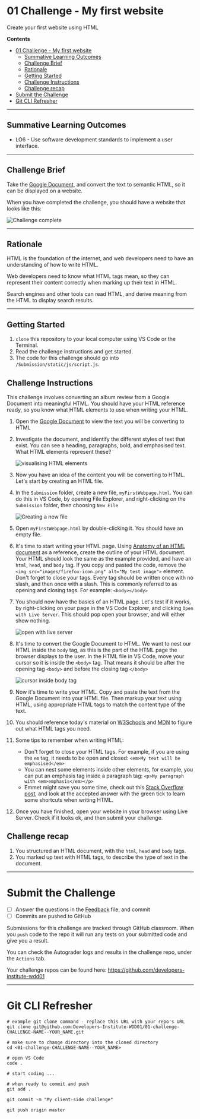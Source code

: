 # 01 Challenge - My first website

Create your first website using HTML

**Contents**
- [01 Challenge - My first website](#01-challenge---my-first-website)
  - [Summative Learning Outcomes](#summative-learning-outcomes)
  - [Challenge Brief](#challenge-brief)
  - [Rationale](#rationale)
  - [Getting Started](#getting-started)
  - [Challenge Instructions](#challenge-instructions)
  - [Challenge recap](#challenge-recap)
- [Submit the Challenge](#submit-the-challenge)
- [Git CLI Refresher](#git-cli-refresher)

---

## Summative Learning Outcomes

* LO6 - Use software development standards to implement a user interface.

---

## Challenge Brief

Take the [Google Document](https://docs.google.com/document/d/1cYypYAKGYEA6Ar4XfUU_TYGYGpAvzHdL5OMw0MJtJzM/edit?usp=sharing), and convert the text to semantic HTML, so it can be displayed on a website.

When you have completed the challenge, you should have a website that looks like this:

![Challenge complete](docs/challenge-complete.png)

---

## Rationale

HTML is the foundation of the internet, and web developers need to have an understanding of how to write HTML. 

Web developers need to know what HTML tags mean, so they can represent their content correctly when marking up their text in HTML.

Search engines and other tools can read HTML, and derive meaning from the HTML to display search results. 

---

## Getting Started

1. `clone` this repository to your local computer using VS Code or the Terminal.
2. Read the challenge instructions and get started.
3. The code for this challenge should go into `/Submission/static/js/script.js`.

## Challenge Instructions

This challenge involves converting an album review from a Google Document into meaningful HTML. You should have your HTML reference ready, so you know what HTML elements to use when writing your HTML.

1. Open the [Google Document](https://docs.google.com/document/d/1cYypYAKGYEA6Ar4XfUU_TYGYGpAvzHdL5OMw0MJtJzM/edit?usp=sharing) to view the text you will be converting to HTML
2. Investigate the document, and identify the different styles of text that exist. You can see a heading, paragraphs, bold, and emphasised text. What HTML elements represent these?

    ![visualising HTML elements](docs/challenge-visualise-elements.png)

3. Now you have an idea of the content you will be converting to HTML. Let's start by creating an HTML file. 
4. In the `Submission` folder, create a new file, `myFirstWebpage.html`. You can do this in VS Code, by opening File Explorer, and right-clicking on the `Submission` folder, then choosing `New File`

    ![Creating a new file](docs/challenge-create-new-file.png)

5. Open `myFirstWebpage.html` by double-clicking it. You should have an empty file. 
6. It's time to start writing your HTML page. Using [Anatomy of an HTML document](https://developer.mozilla.org/en-US/docs/Learn/Getting_started_with_the_web/HTML_basics#Anatomy_of_an_HTML_document) as a reference, create the outline of your HTML document. Your HTML should look the same as the example provided, and have an `html`, `head`, and `body` tag. If you copy and pasted the code, remove the `<img src="images/firefox-icon.png" alt="My test image">` element. Don't forget to close your tags. Every tag should be written once with no slash, and then once with a slash. This is commonly referred to as opening and closing tags. For example: `<body></body>`
7. You should now have the basics of an HTML page. Let's test if it works, by right-clicking on your page in the VS Code Explorer, and clicking `Open with Live Server`. This should pop open your browser, and will either show nothing.

    ![open with live server](docs/challenge-open-with-live-server.png)

8. It's time to convert the Google Document to HTML. We want to nest our HTML inside the `body` tag, as this is the part of the HTML page the browser displays to the user. In the HTML file in VS Code, move your cursor so it is inside the `<body>` tag. That means it should be after the opening tag `<body>` and before the closing tag `</body>`

    ![cursor inside body tag](docs/challenge-cursor.png)

9. Now it's time to write your HTML. Copy and paste the text from the Google Document into your HTML file. Then markup your text using HTML, using appropriate HTML tags to match the content type of the text. 
10. You should reference today's material on [W3Schools](https://www.w3schools.com/tags/default.asp) and [MDN](https://developer.mozilla.org/en-US/docs/Web/HTML/Element) to figure out what HTML tags you need.
11. Some tips to remember when writing HTML:
    * Don't forget to close your HTML tags. For example, if you are using the `em` tag, it needs to be open and closed: `<em>My text will be emphasised</em>`
    * You can nest some elements inside other elements, for example, you can put an emphasis tag inside a paragraph tag: `<p>My paragraph with <em>emphasis</em></p>`
    * Emmet might save you some time, check out this [Stack Overflow post](https://stackoverflow.com/a/46854557), and look at the accepted answer with the green tick to learn some shortcuts when writing HTML.
12. Once you have finished, open your website in your browser using Live Server. Check if it looks ok, and then submit your challenge.

## Challenge recap

1. You structured an HTML document, with the `html`, `head` and `body` tags.
2. You marked up text with HTML tags, to describe the type of text in the document. 

---

# Submit the Challenge

- [ ] Answer the questions in the [Feedback](feedback.md) file, and commit
- [ ] Commits are pushed to GitHub

Submissions for this challenge are tracked through GitHub classroom. When you `push` code to the repo it will run any tests on your submitted code and give you a result.

You can check the Autograder logs and results in the challenge repo, under the `Actions` tab.

Your challenge repos can be found here: https://github.com/developers-institute-wdd01

---

# Git CLI Refresher

```shell
# example git clone command - replace this URL with your repo's URL
git clone git@github.com:Developers-Institute-WDD01/01-challenge-CHALLENGE-NAME--YOUR_NAME.git

# make sure to change directory into the cloned directory
cd <01-challenge-CHALLENGE-NAME--YOUR_NAME>

# open VS Code
code .

# start coding ...

# when ready to commit and push
git add .

git commit -m "My client-side challenge"

git push origin master
```
